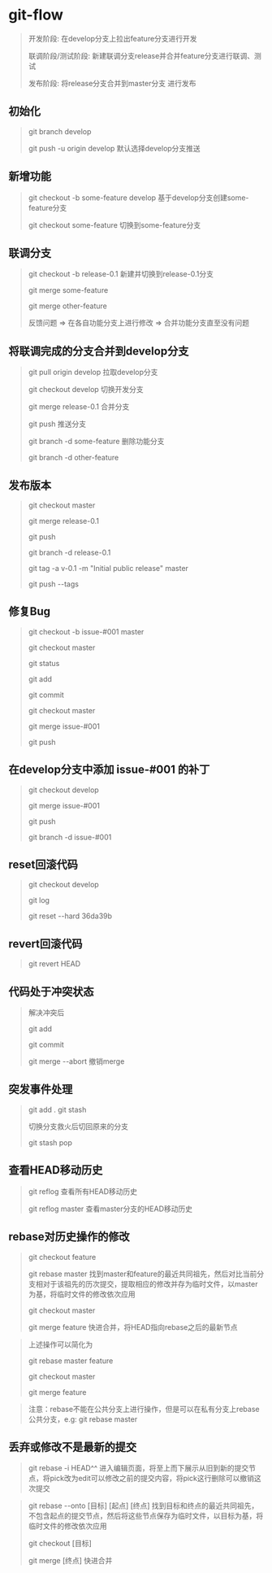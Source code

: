 # git-flow

> 开发阶段: 在develop分支上拉出feature分支进行开发
>
> 联调阶段/测试阶段: 新建联调分支release并合并feature分支进行联调、测试
>
> 发布阶段: 将release分支合并到master分支 进行发布

## 初始化
> git branch develop
>
> git push -u origin develop 默认选择develop分支推送

## 新增功能
> git checkout -b some-feature develop 基于develop分支创建some-feature分支
>
> git checkout some-feature 切换到some-feature分支

## 联调分支
> git checkout -b release-0.1 新建并切换到release-0.1分支
>
> git merge some-feature
>
> git merge other-feature
>
> 反馈问题 => 在各自功能分支上进行修改 => 合并功能分支直至没有问题

## 将联调完成的分支合并到develop分支
> git pull origin develop 拉取develop分支
>
> git checkout develop 切换开发分支
>
> git merge release-0.1 合并分支
>
> git push 推送分支
>
> git branch -d some-feature 删除功能分支
>
> git branch -d other-feature

## 发布版本
> git checkout master
>
> git merge release-0.1
>
> git push
>
> git branch -d release-0.1
>
> git tag -a v-0.1 -m "Initial public release" master
>
> git push --tags

## 修复Bug
> git checkout -b issue-#001 master
>
> git checkout master
>
> git status
>
> git add
>
> git commit
>
> git checkout master
>
> git merge issue-#001
>
> git push

## 在develop分支中添加 issue-#001 的补丁
> git checkout develop
>
> git merge issue-#001
>
> git push
>
> git branch -d issue-#001

## reset回滚代码
> git checkout develop
>
> git log
>
> git reset --hard 36da39b

## revert回滚代码
> git revert HEAD

## 代码处于冲突状态
> 解决冲突后
>
> git add
>
> git commit
>
> git merge --abort 撤销merge

## 突发事件处理
> git add .
> git stash
>
> 切换分支救火后切回原来的分支
>
> git stash pop

## 查看HEAD移动历史
> git reflog 查看所有HEAD移动历史
>
> git reflog master 查看master分支的HEAD移动历史

## rebase对历史操作的修改
> git checkout feature
>
> git rebase master 找到master和feature的最近共同祖先，然后对比当前分支相对于该祖先的历次提交，提取相应的修改并存为临时文件，以master为基，将临时文件的修改依次应用
>
> git checkout master
>
> git merge feature 快进合并，将HEAD指向rebase之后的最新节点

> 上述操作可以简化为
>
> git rebase master feature
>
> git checkout master
>
> git merge feature

> 注意：rebase不能在公共分支上进行操作，但是可以在私有分支上rebase公共分支，e.g: git rebase master

## 丢弃或修改不是最新的提交
> git rebase -i HEAD^^ 进入编辑页面，将至上而下展示从旧到新的提交节点，将pick改为edit可以修改之前的提交内容，将pick这行删除可以撤销这次提交

> git rebase --onto [目标] [起点] [终点] 找到目标和终点的最近共同祖先，不包含起点的提交节点，然后将这些节点保存为临时文件，以目标为基，将临时文件的修改依次应用
>
> git checkout [目标]
>
> git merge [终点] 快进合并